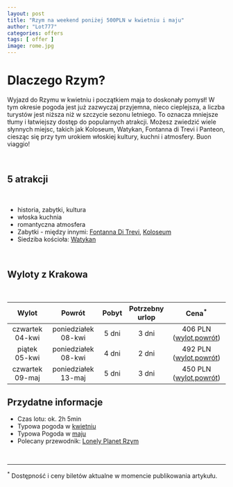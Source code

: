 ```yaml
---
layout: post
title: "Rzym na weekend poniżej 500PLN w kwietniu i maju"
author: "Lot777"
categories: offers
tags: [ offer ]
image: rome.jpg
---
```


# Dlaczego Rzym?

Wyjazd do Rzymu w kwietniu i początkiem maja to doskonały pomysł! W tym okresie pogoda jest już zazwyczaj przyjemna,
nieco cieplejsza, a liczba turystów jest niższa niż w szczycie sezonu letniego. To oznacza mniejsze tłumy i
łatwiejszy dostęp do popularnych atrakcji. Możesz zwiedzić wiele słynnych miejsc, takich jak Koloseum, Watykan, Fontanna
di Trevi i Panteon, ciesząc się przy tym urokiem włoskiej kultury, kuchni i atmosfery. Buon viaggio!

<br/>

## 5 atrakcji

<br/>

- historia, zabytki, kultura
- włoska kuchnia
- romantyczna atmosfera
- Zabytki - między innymi: [Fontanna Di Trevi](https://pl.wikipedia.org/wiki/Fontanna_di_Trevi), [Koloseum](https://pl.wikipedia.org/wiki/Koloseum)
- Siedziba kościoła: [Watykan](https://pl.wikipedia.org/wiki/Watykan)

<br/>

## Wyloty z Krakowa

<br/>

|      Wylot      |       Powrót        | Pobyt | Potrzebny<br/>urlop |                                                                                                                                                                                                                                                                                                                                                                                                                                                                                                                                                                                                                                                                                                          Cena<sup>*</sup>                                                                                                                                                                                                                                                                                                                                                                                                                                                                                                                                                                                                                                                                                                          |
|:---------------:|:-------------------:|:-----:|:-------------------:|:----------------------------------------------------------------------------------------------------------------------------------------------------------------------------------------------------------------------------------------------------------------------------------------------------------------------------------------------------------------------------------------------------------------------------------------------------------------------------------------------------------------------------------------------------------------------------------------------------------------------------------------------------------------------------------------------------------------------------------------------------------------------------------------------------------------------------------------------------------------------------------------------------------------------------------------------------------------------------------------------------------------------------------------------------------------------------------------------------------------------------------------------------------------------------------------------------------------------------------------------------------------------------------------------------------------------------------------------------------------------------------------------------------------------------------:|
| czwartek 04-kwi | poniedziałek 08-kwi | 5 dni |        3 dni        | 406 PLN ([wylot](https://www.azair.eu/azfin.php?searchtype=nonflexi&tp=0&isOneway=oneway&srcAirport=krakow+%5BKRK%5D&srcFreeAirport=&srcTypedText=KRK&srcFreeTypedText=&srcMC=&dstAirport=rome+%5BCIA%5D&dstFreeAirport=&dstTypedText=CIA&dstFreeTypedText=&dstMC=&202404&depdate=2024-04-04&aid=0&arrdate=&dep0=true&dep1=true&dep2=true&dep3=true&dep4=true&dep5=true&dep6=true&arr0=true&arr1=true&arr2=true&arr3=true&arr4=true&arr5=true&arr6=true&samedep=true&samearr=true&minHourStay=0%3A45&maxHourStay=23%3A20&minHourOutbound=0%3A00&maxHourOutbound=24%3A00&minHourInbound=0%3A00&maxHourInbound=24%3A00&autoprice=true&adults=1&children=0&infants=0&maxChng=0&currency=PLN&lang=en&indexSubmit=Search),[powrót](https://www.azair.eu/azfin.php?searchtype=nonflexi&tp=0&isOneway=oneway&srcAirport=rome+%5BCIA%5D&srcFreeAirport=&srcTypedText=CIA&srcFreeTypedText=&srcMC=&dstAirport=krakow+%5BKRK%5D&dstFreeAirport=&dstTypedText=KRK&dstFreeTypedText=&dstMC=&202404&depdate=2024-04-08&aid=0&arrdate=&dep0=true&dep1=true&dep2=true&dep3=true&dep4=true&dep5=true&dep6=true&arr0=true&arr1=true&arr2=true&arr3=true&arr4=true&arr5=true&arr6=true&samedep=true&samearr=true&minHourStay=0%3A45&maxHourStay=23%3A20&minHourOutbound=0%3A00&maxHourOutbound=24%3A00&minHourInbound=0%3A00&maxHourInbound=24%3A00&autoprice=true&adults=1&children=0&infants=0&maxChng=0&currency=PLN&lang=en&indexSubmit=Search)) |
|  piątek 05-kwi  | poniedziałek 08-kwi | 4 dni |        2 dni        | 492 PLN ([wylot](https://www.azair.eu/azfin.php?searchtype=nonflexi&tp=0&isOneway=oneway&srcAirport=krakow+%5BKRK%5D&srcFreeAirport=&srcTypedText=KRK&srcFreeTypedText=&srcMC=&dstAirport=rome+%5BCIA%5D&dstFreeAirport=&dstTypedText=CIA&dstFreeTypedText=&dstMC=&202404&depdate=2024-04-05&aid=0&arrdate=&dep0=true&dep1=true&dep2=true&dep3=true&dep4=true&dep5=true&dep6=true&arr0=true&arr1=true&arr2=true&arr3=true&arr4=true&arr5=true&arr6=true&samedep=true&samearr=true&minHourStay=0%3A45&maxHourStay=23%3A20&minHourOutbound=0%3A00&maxHourOutbound=24%3A00&minHourInbound=0%3A00&maxHourInbound=24%3A00&autoprice=true&adults=1&children=0&infants=0&maxChng=0&currency=PLN&lang=en&indexSubmit=Search),[powrót](https://www.azair.eu/azfin.php?searchtype=nonflexi&tp=0&isOneway=oneway&srcAirport=rome+%5BCIA%5D&srcFreeAirport=&srcTypedText=CIA&srcFreeTypedText=&srcMC=&dstAirport=krakow+%5BKRK%5D&dstFreeAirport=&dstTypedText=KRK&dstFreeTypedText=&dstMC=&202404&depdate=2024-04-08&aid=0&arrdate=&dep0=true&dep1=true&dep2=true&dep3=true&dep4=true&dep5=true&dep6=true&arr0=true&arr1=true&arr2=true&arr3=true&arr4=true&arr5=true&arr6=true&samedep=true&samearr=true&minHourStay=0%3A45&maxHourStay=23%3A20&minHourOutbound=0%3A00&maxHourOutbound=24%3A00&minHourInbound=0%3A00&maxHourInbound=24%3A00&autoprice=true&adults=1&children=0&infants=0&maxChng=0&currency=PLN&lang=en&indexSubmit=Search)) |
| czwartek 09-maj | poniedziałek 13-maj | 5 dni |        3 dni        | 450 PLN ([wylot](https://www.azair.eu/azfin.php?searchtype=nonflexi&tp=0&isOneway=oneway&srcAirport=krakow+%5BKRK%5D&srcFreeAirport=&srcTypedText=KRK&srcFreeTypedText=&srcMC=&dstAirport=rome+%5BCIA%5D&dstFreeAirport=&dstTypedText=CIA&dstFreeTypedText=&dstMC=&202405&depdate=2024-05-09&aid=0&arrdate=&dep0=true&dep1=true&dep2=true&dep3=true&dep4=true&dep5=true&dep6=true&arr0=true&arr1=true&arr2=true&arr3=true&arr4=true&arr5=true&arr6=true&samedep=true&samearr=true&minHourStay=0%3A45&maxHourStay=23%3A20&minHourOutbound=0%3A00&maxHourOutbound=24%3A00&minHourInbound=0%3A00&maxHourInbound=24%3A00&autoprice=true&adults=1&children=0&infants=0&maxChng=0&currency=PLN&lang=en&indexSubmit=Search),[powrót](https://www.azair.eu/azfin.php?searchtype=nonflexi&tp=0&isOneway=oneway&srcAirport=rome+%5BCIA%5D&srcFreeAirport=&srcTypedText=CIA&srcFreeTypedText=&srcMC=&dstAirport=krakow+%5BKRK%5D&dstFreeAirport=&dstTypedText=KRK&dstFreeTypedText=&dstMC=&202405&depdate=2024-05-13&aid=0&arrdate=&dep0=true&dep1=true&dep2=true&dep3=true&dep4=true&dep5=true&dep6=true&arr0=true&arr1=true&arr2=true&arr3=true&arr4=true&arr5=true&arr6=true&samedep=true&samearr=true&minHourStay=0%3A45&maxHourStay=23%3A20&minHourOutbound=0%3A00&maxHourOutbound=24%3A00&minHourInbound=0%3A00&maxHourInbound=24%3A00&autoprice=true&adults=1&children=0&infants=0&maxChng=0&currency=PLN&lang=en&indexSubmit=Search)) |


## Przydatne informacje

- Czas lotu: ok. 2h 5min
- Typowa pogoda w [kwietniu](https://pl.weatherspark.com/m/71779/4/%C5%9Arednie-warunki-pogodowe-w-miesi%C4%85cu-kwiecie%C5%84-w:-Rzym-W%C5%82ochy)
- Typowa Pogoda w [maju](https://pl.weatherspark.com/m/71779/5/%C5%9Arednie-warunki-pogodowe-w-miesi%C4%85cu-maj-w:-Rzym-W%C5%82ochy)
- Polecany przewodnik: [Lonely Planet Rzym](https://pascal.pl/rzym-lonely-planet,96,1138.html)

<br/>

---

<sup>*</sup> Dostępność i ceny biletów aktualne w momencie publikowania artykułu.

